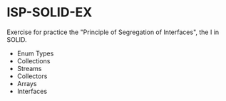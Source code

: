 # ISP-SOLID-EX

Exercise for practice the "Principle of Segregation of Interfaces", the I in SOLID.

- Enum Types
- Collections
- Streams
- Collectors
- Arrays
- Interfaces

